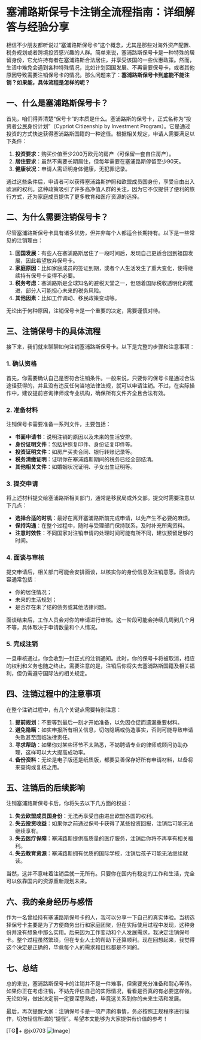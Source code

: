 # 塞浦路斯保号卡注销全流程指南：详细解答与经验分享

相信不少朋友都听说过“塞浦路斯保号卡”这个概念，尤其是那些对海外资产配置、税务规划或者跨境投资感兴趣的人群。简单来说，塞浦路斯保号卡是一种特殊的居留身份，它允许持有者在塞浦路斯合法居住，并享受该国的一些优惠政策。然而，生活中难免会遇到各种特殊情况，比如计划回国发展、不再需要保号卡，或者其他原因导致需要注销保号卡的情况。那么问题来了：**塞浦路斯保号卡到底能不能注销？如果能，具体流程是怎样的呢？**

## 一、什么是塞浦路斯保号卡？

首先，咱们得弄清楚“保号卡”的本质是什么。塞浦路斯的保号卡，正式名称为“投资者公民身份计划”（Cypriot Citizenship by Investment Program）。它是通过投资的方式快速获得塞浦路斯国籍的一种途径。根据相关规定，申请人需要满足以下条件：

1. **投资要求**：购买价值至少200万欧元的房产（可保留一套自住房产）。
2. **居住要求**：虽然不需要长期居住，但每年需要在塞浦路斯停留至少90天。
3. **健康状况**：申请人需证明身体健康，无犯罪记录。

通过这些条件后，申请者可以获得塞浦路斯护照和欧盟成员国身份，享受自由出入欧洲的权利。这种政策吸引了许多高净值人群的关注，因为它不仅提供了便利的旅行方式，还为家庭成员提供了更多教育和医疗资源的选择。

## 二、为什么需要注销保号卡？

尽管塞浦路斯保号卡具有诸多优势，但并非每个人都适合长期持有。以下是一些常见的注销理由：

1. **回国发展**：有些人在塞浦路斯居住了一段时间后，发现自己更适合回到祖国发展，因此希望放弃保号卡。
2. **家庭原因**：比如家庭成员的签证到期，或者个人生活发生了重大变化，使得继续持有保号卡变得不必要。
3. **税务考虑**：塞浦路斯是全球知名的避税天堂之一，但随着国际税收透明化的推进，部分人可能担心未来的税务风险。
4. **其他因素**：比如工作调动、移民政策变动等。

无论出于何种原因，注销保号卡是一个重要的决定，需要谨慎对待。

## 三、注销保号卡的具体流程

接下来，我们就来聊聊如何注销塞浦路斯保号卡。以下是完整的步骤和注意事项：

### 1. 确认资格

首先，你需要确认自己是否符合注销条件。一般来说，只要你的保号卡是通过合法途径获得的，并且没有违反任何当地法律法规，就可以申请注销。不过，在实际操作中，建议提前咨询律师或专业机构，确保所有文件齐全且合法有效。

### 2. 准备材料

注销保号卡需要准备一系列文件，主要包括：

- **书面申请书**：说明注销的原因以及未来的生活安排。
- **身份证明文件**：包括护照复印件、身份证复印件等。
- **投资证明文件**：如房产买卖合同、银行转账记录等。
- **税务清缴证明**：证明你在塞浦路斯期间的税务已经全部结清。
- **其他相关文件**：如婚姻状况证明、子女出生证明等。

### 3. 提交申请

将上述材料提交给塞浦路斯相关部门，通常是移民局或外交部。提交时需要注意以下几点：

- **选择合适的时机**：最好在离开塞浦路斯前完成申请，以免产生不必要的麻烦。
- **保持沟通**：在整个过程中，随时与受理部门保持联系，及时补充所需资料。
- **注意时效性**：不同国家对注销申请的处理时间可能有所不同，建议预留足够的时间。

### 4. 面谈与审核

提交申请后，相关部门可能会安排面谈，以核实你的身份信息及注销意愿。面谈内容通常包括：

- 你的居住情况；
- 未来的生活规划；
- 是否存在未了结的债务或其他法律问题。

面谈结束后，工作人员会对你的申请进行审核。这一阶段可能会持续几周到几个月不等，具体取决于申请数量和个人情况。

### 5. 完成注销

一旦审核通过，你会收到一封正式的注销通知。此时，你的保号卡将被取消，相应的权利和义务也随之终止。需要注意的是，注销后你将失去塞浦路斯国籍及相关福利，但仍需遵守国际法的相关规定。

## 四、注销过程中的注意事项

在整个注销过程中，有几个关键点需要特别注意：

1. **提前规划**：不要等到最后一刻才开始准备，以免因仓促而遗漏重要材料。
2. **避免隐瞒**：如实申报所有相关信息，切勿隐瞒或伪造事实，否则可能导致申请失败甚至面临法律责任。
3. **寻求帮助**：如果你对某些环节不太熟悉，不妨聘请专业的律师或顾问协助办理，这样可以大大提高成功率。
4. **备份资料**：无论是电子版还是纸质版，都要妥善保存好所有申请材料，以备将来查询或复核之用。

## 五、注销后的后续影响

注销塞浦路斯保号卡后，你将失去以下几方面的权益：

1. **失去欧盟成员国身份**：无法再享受自由进出欧盟各国的权利。
2. **失去投资收益**：如果你之前通过保号卡获得了某些投资回报，注销后可能无法继续享有。
3. **失去医疗保障**：塞浦路斯提供高质量的医疗服务，注销后你将不再享有相关福利。
4. **失去教育资源**：塞浦路斯拥有优质的国际学校，注销后孩子可能无法继续就读。

当然，这并不意味着注销后就一无所有。只要你在国内有稳定的工作和生活，完全可以依靠国内的资源重新规划未来。

## 六、我的亲身经历与感悟

作为一名曾经持有塞浦路斯保号卡的人，我可以分享一下自己的真实体验。当初选择保号卡主要是为了方便商务出行和家庭团聚，但在实际使用过程中发现，这种身份并没有想象中那么实用。后来因为工作变动和个人发展需求，我决定注销保号卡。整个过程虽然繁琐，但在专业人士的帮助下还算顺利。现在回想起来，我觉得这个决定是正确的，毕竟每个人的需求和目标都是不同的。

## 七、总结

总的来说，塞浦路斯保号卡的注销并不是一件难事，但需要充分准备和耐心等待。如果你正在考虑注销，不妨先评估自己的实际情况，看看是否真的有必要这样做。无论如何，做出决定前一定要深思熟虑，毕竟这关系到你的未来生活和发展。

最后，再次提醒大家：注销保号卡是一项严肃的事情，务必按照正规程序进行操作，切勿轻信所谓的“捷径”。希望本文能够为大家提供有价值的参考！

[TG💪+ @jx0703 ![Image](https://github.com/user-attachments/assets/dbca1d08-cadb-493c-b0ec-ad6f7a83f270)]